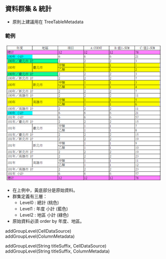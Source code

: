 ## 資料群集 & 統計

* 原則上建議用在 TreeTableMetadata

### 範例

![](/assets/ch06/table-grouping-sample1.png)

* 在上例中，黃底部分是原始資料。
* 群集定義有三層：
  * Level0 : 總計 (桃色)
  * Level1 : 年度 小計 (藍色)
  * Level2 : 地區 小計 (綠色)
* 原始資料必須 order by 年度、地區。
  
  
 

addGroupLevel\(CellDataSource\)  
addGroupLevel\(ColumnMetadata\)

addGroupLevel\(String titleSuffix, CellDataSource\)  
addGroupLevel\(String titleSuffix, ColumnMetadata\)







